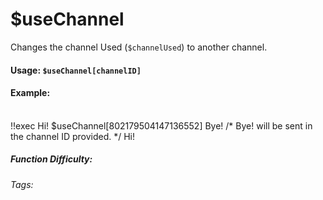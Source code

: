 # $useChannel
Changes the channel Used (`$channelUsed`) to another channel.

#### Usage: `$useChannel[channelID]`

#### Example: 

<br/>
<discord-messages>
    <discord-message>
        !!exec Hi! $useChannel[802179504147136552] Bye! /* Bye! will be sent in the channel ID provided. */
    </discord-message>
    <discord-message :bot="true" author="Custom Command" avatar="https://media.discordapp.net/avatars/725721249652670555/781224f90c3b841ba5b40678e032f74a.webp">
        Hi!
    </discord-message>
</discord-messages>

##### Function Difficulty: <Badge type="tip" text="Easy" vertical="middle" /> 
###### Tags: <Badge type="tip" text="channel" vertical="middle" /> <Badge type="tip" text="use" vertical="middle" /> <Badge type="tip" text="run" vertical="middle" />

